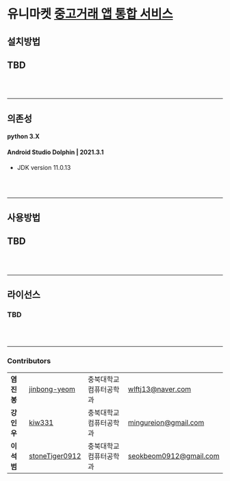# __유니마켓__ <u>중고거래 앱 통합 서비스</u> 


## __설치방법__  

## TBD  
<br/><br/>

---
## __의존성__
#### python 3.X  

#### Android Studio Dolphin | 2021.3.1
* JDK version 11.0.13

<br/><br/>


---
## __사용방법__
## TBD
<br/><br/>

---
## __라이선스__
### TBD
<br/><br/>

---
### __Contributors__
|||||
 |-|-|-|-|
 |**염진봉**|[jinbong-yeom](https://github.com/jinbong-yeom)| 충북대학교 컴퓨터공학과 | wlftj13@naver.com|
 |**강인우**|[kiw331](https://github.com/kiw331)|충북대학교 컴퓨터공학과| mingureion@gmail.com|
 |**이석범**|[stoneTiger0912](https://github.com/stoneTiger0912)|충북대학교 컴퓨터공학과|seokbeom0912@gmail.com|


